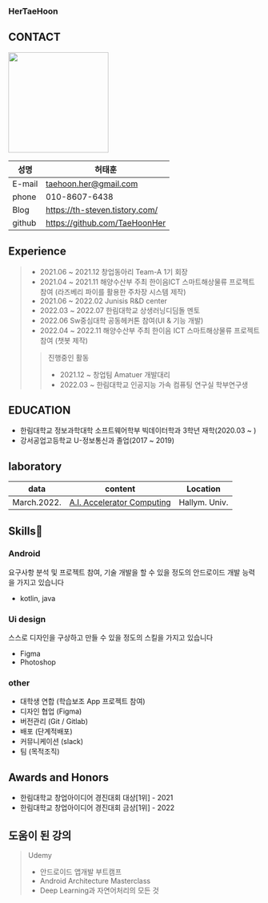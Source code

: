 ### HerTaeHoon

## CONTACT
<img src= "https://user-images.githubusercontent.com/107015573/198946141-8c69218d-2cb7-482e-bd43-32882505f5b3.jpg" width="200" height="200">

|성명|허태훈|
|------|-----|
|E-mail|taehoon.her@gmail.com|
|phone|010-8607-6438|
|Blog|https://th-steven.tistory.com/|
|github|https://github.com/TaeHoonHer|

## Experience
> - 2021.06 ~ 2021.12 창업동아리 Team-A 1기 회장
> - 2021.04 ~ 2021.11 해양수산부 주최 한이음ICT 스마트해상물류 프로젝트 참여
(라즈베리 파이를 활용한 주차장 시스템 제작)
> - 2021.06 ~ 2022.02 Junisis R&D center
> - 2022.03 ~ 2022.07 한림대학교 상생러닝디딤돌 멘토
> - 2022.06   Sw중심대학 공동헤커톤 참여(UI & 기능 개발)
> - 2022.04 ~ 2022.11 해양수산부 주최 한이음 ICT 스마트해상물류 프로젝트 참여 (챗봇 제작)
>>진행중인 활동
>>- 2021.12 ~ 창업팀 Amatuer 개발대리
>>- 2022.03 ~  한림대학교 인공지능 가속 컴퓨팅 연구실 학부연구생

## EDUCATION
- 한림대학교 정보과학대학 소프트웨어학부 빅데이터학과 3학년 재학(2020.03 ~ )
- 강서공업고등학교 U-정보통신과 졸업(2017 ~ 2019)

## laboratory
|data|content|Location|
|------|-----|--------|
|March.2022.|[A.I. Accelerator Computing](https://sites.google.com/site/embeddedsochallymuniv/project)|Hallym. Univ.|

## Skills🌱
### Android
요구사항 분석 및 프로젝트 참여, 기술 개발을 할 수 있을 정도의 안드로이드 개발 능력을 가지고 있습니다
- kotlin, java

### Ui design
스스로 디자인을 구상하고 만들 수 있을 정도의 스킬을 가지고 있습니다
- Figma
- Photoshop

### other
- 대학생 연합 (학습보조 App 프로젝트 참여)
- 디자인 협업 (Figma)
- 버전관리 (Git / Gitlab)
- 배포 (단계적배포)
- 커뮤니케이션 (slack)
- 팀 (목적조직)

## Awards and Honors
- 한림대학교 창업아이디어 경진대회 대상[1위] - 2021
- 한림대학교 창업아이디어 경진대회 금상[1위] - 2022

## 도움이 된 강의
> Udemy
> - 안드로이드 앱개발 부트캠프
> - Android Architecture Masterclass
> - Deep Learning과 자연어처리의 모든 것
